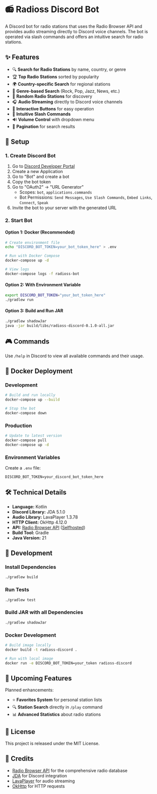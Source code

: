 # 📻 Radioss Discord Bot

A Discord bot for radio stations that uses the Radio Browser API and provides audio streaming directly to Discord voice channels. The bot is operated via slash commands and offers an intuitive search for radio stations.

## ✨ Features

- 🔍 **Search for Radio Stations** by name, country, or genre
- 🏆 **Top Radio Stations** sorted by popularity
- 🌍 **Country-specific Search** for regional stations
- 🎵 **Genre-based Search** (Rock, Pop, Jazz, News, etc.)
- 🎲 **Random Radio Stations** for discovery
- 🎧 **Audio Streaming** directly to Discord voice channels
- 💎 **Interactive Buttons** for easy operation
- 🎯 **Intuitive Slash Commands**
- 🔊 **Volume Control** with dropdown menu
- 📱 **Pagination** for search results

## 🚀 Setup

### 1. Create Discord Bot

1. Go to [Discord Developer Portal](https://discord.com/developers/applications)
2. Create a new Application
3. Go to "Bot" and create a bot
4. Copy the bot token
5. Go to "OAuth2" → "URL Generator"
   - Scopes: `bot`, `applications.commands`
   - Bot Permissions: `Send Messages`, `Use Slash Commands`, `Embed Links`, `Connect`, `Speak`
6. Invite the bot to your server with the generated URL

### 2. Start Bot

#### Option 1: Docker (Recommended)
```bash
# Create environment file
echo "DISCORD_BOT_TOKEN=your_bot_token_here" > .env

# Run with Docker Compose
docker-compose up -d

# View logs
docker-compose logs -f radioss-bot
```

#### Option 2: With Environment Variable
```bash
export DISCORD_BOT_TOKEN="your_bot_token_here"
./gradlew run
```

#### Option 3: Build and Run JAR
```bash
./gradlew shadowJar
java -jar build/libs/radioss-discord-0.1.0-all.jar
```

## 🎮 Commands

Use `/help` in Discord to view all available commands and their usage.

## 🐳 Docker Deployment

### Development
```bash
# Build and run locally
docker-compose up --build

# Stop the bot
docker-compose down
```

### Production
```bash
# Update to latest version
docker-compose pull
docker-compose up -d
```

### Environment Variables
Create a `.env` file:
```env
DISCORD_BOT_TOKEN=your_discord_bot_token_here
```

## 🛠️ Technical Details

- **Language:** Kotlin
- **Discord Library:** JDA 5.1.0
- **Audio Library:** LavaPlayer 1.3.78
- **HTTP Client:** OkHttp 4.12.0
- **API:** [Radio Browser API](https://www.radio-browser.info/) ([Selfhosted](https://stations.radioss.app/))
- **Build Tool:** Gradle
- **Java Version:** 21


## 🔧 Development

### Install Dependencies
```bash
./gradlew build
```

### Run Tests
```bash
./gradlew test
```

### Build JAR with all Dependencies
```bash
./gradlew shadowJar
```

### Docker Development
```bash
# Build image locally
docker build -t radioss-discord .

# Run with local image
docker run -e DISCORD_BOT_TOKEN=your_token radioss-discord
```

## 🌟 Upcoming Features

Planned enhancements:
- ⭐ **Favorites System** for personal station lists
- 🔍 **Station Search** directly in `/play` command
- 📊 **Advanced Statistics** about radio stations

## 📄 License

This project is released under the MIT License.

## 🙏 Credits

- [Radio Browser API](https://www.radio-browser.info/) for the comprehensive radio database
- [JDA](https://github.com/DV8FromTheWorld/JDA) for Discord integration
- [LavaPlayer](https://github.com/sedmelluq/lavaplayer) for audio streaming
- [OkHttp](https://square.github.io/okhttp/) for HTTP requests 